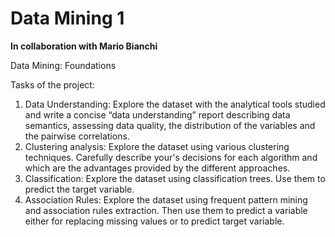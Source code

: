 # Data Mining 1
**In collaboration with Mario Bianchi**

Data Mining: Foundations

Tasks of the project:
1. Data Understanding: Explore the dataset with the analytical tools studied and write a concise “data understanding” report describing data semantics, assessing data quality, the distribution of the variables and the pairwise correlations.
2. Clustering analysis: Explore the dataset using various clustering techniques. Carefully describe your's decisions for each algorithm and which are the advantages provided by the different approaches. 
3. Classification: Explore the dataset using classification trees. Use them to predict the target variable.
4. Association Rules: Explore the dataset using frequent pattern mining and association rules extraction. Then use them to predict a variable either for replacing missing values or to predict target variable. 
